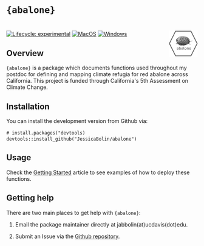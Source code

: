 # `{abalone}`

# <a href="https://jessicabolin.github.io/abalone/"><img src="man/figures/logo.png" alt="abalone website" align="right" height="68"/></a>

<!-- badges: start -->

[![Lifecycle: experimental](https://img.shields.io/badge/lifecycle-experimental-orange.svg)](https://lifecycle.r-lib.org/articles/stages.html#experimental) [![MacOS](https://github.com/JessicaBolin/abalone/actions/workflows/MacOS.yaml/badge.svg)](https://github.com/JessicaBolin/abalone/actions/workflows/MacOS.yaml) [![Windows](https://github.com/JessicaBolin/abalone/actions/workflows/Windows.yaml/badge.svg)](https://github.com/JessicaBolin/abalone/actions/workflows/Windows.yaml)

<!-- badges: end -->

## Overview

`{abalone}` is a package which documents functions used throughout my postdoc for defining and mapping climate refugia for red abalone across California. This project is funded through California's 5th Assessment on Climate Change.

## Installation

You can install the development version from Github via:

```         
# install.packages("devtools)
devtools::install_github("JessicaBolin/abalone")
```

## Usage

Check the [Getting Started](articles/abalone.html) article to see examples of how to deploy these functions.

## Getting help

There are two main places to get help with `{abalone}`:

1.  Email the package maintainer directly at jabbolin(at)ucdavis(dot)edu.

2.  Submit an Issue via the [Github repository](https://github.com/JessicaBolin/abalone).
